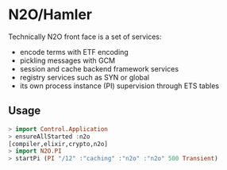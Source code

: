 N2O/Hamler
==========

Technically N2O front face is a set of services:

* encode terms with ETF encoding
* pickling messages with GCM
* session and cache backend framework services
* registry services such as SYN or global
* its own process instance (PI) supervision through ETS tables

Usage
-----

```haskell
> import Control.Application
> ensureAllStarted :n2o
[compiler,elixir,crypto,n2o]
> import N2O.PI
> startPi (PI "/12" :"caching" :"n2o" :"n2o" 500 Transient)
```

